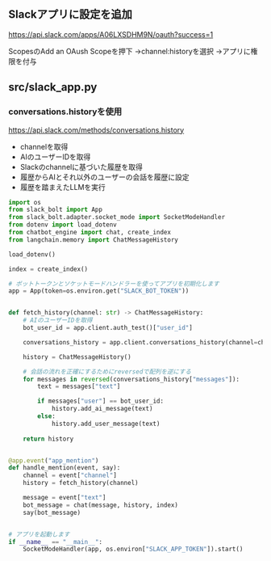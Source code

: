 ## Slackアプリに設定を追加

https://api.slack.com/apps/A06LXSDHM9N/oauth?success=1

ScopesのAdd an OAush Scopeを押下
→channel:historyを選択
→アプリに権限を付与

## src/slack_app.py

### conversations.historyを使用

https://api.slack.com/methods/conversations.history

- channelを取得 
- AIのユーザーIDを取得 
- Slackのchannelに基づいた履歴を取得
- 履歴からAIとそれ以外のユーザーの会話を履歴に設定 
- 履歴を踏まえたLLMを実行

```python
import os
from slack_bolt import App
from slack_bolt.adapter.socket_mode import SocketModeHandler
from dotenv import load_dotenv
from chatbot_engine import chat, create_index
from langchain.memory import ChatMessageHistory

load_dotenv()

index = create_index()

# ボットトークンとソケットモードハンドラーを使ってアプリを初期化します
app = App(token=os.environ.get("SLACK_BOT_TOKEN"))


def fetch_history(channel: str) -> ChatMessageHistory:
    # AIのユーザーIDを取得
    bot_user_id = app.client.auth_test()["user_id"]

    conversations_history = app.client.conversations_history(channel=channel, limit=3)

    history = ChatMessageHistory()

    # 会話の流れを正確にするためにreversedで配列を逆にする
    for messages in reversed(conversations_history["messages"]):
        text = messages["text"]

        if messages["user"] == bot_user_id:
            history.add_ai_message(text)
        else:
            history.add_user_message(text)
        
    return history


@app.event("app_mention")
def handle_mention(event, say):
    channel = event["channel"]
    history = fetch_history(channel)

    message = event["text"]
    bot_message = chat(message, history, index)
    say(bot_message)


# アプリを起動します
if __name__ == "__main__":
    SocketModeHandler(app, os.environ["SLACK_APP_TOKEN"]).start()
```
